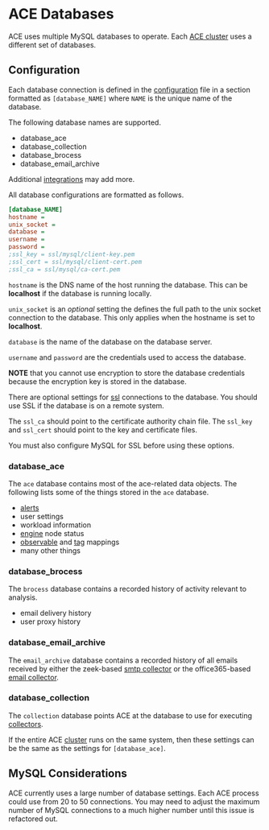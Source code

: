 # ACE Databases

ACE uses multiple MySQL databases to operate. Each [ACE cluster](../overview/engine_cluster.md) uses a different set of databases.

## Configuration

Each database connection is defined in the [configuration](configuration.md) file in a section formatted as `[database_NAME]` where `NAME` is the unique name of the database.

The following database names are supported.

- database_ace
- database_collection
- database_brocess
- database_email_archive

Additional [integrations](integrations.md) may add more.

All database configurations are formatted as follows.

```ini
[database_NAME]
hostname =
unix_socket =
database =
username =
password =
;ssl_key = ssl/mysql/client-key.pem
;ssl_cert = ssl/mysql/client-cert.pem
;ssl_ca = ssl/mysql/ca-cert.pem
```

`hostname` is the DNS name of the host running the database. This can be **localhost** if the database is running locally.

`unix_socket` is an *optional* setting the defines the full path to the unix socket connection to the database. This only applies when the hostname is set to **localhost**.

`database` is the name of the database on the database server.

`username` and `password` are the credentials used to access the database.

**NOTE** that you cannot use encryption to store the database credentials because the encryption key is stored in the database.

There are optional settings for [ssl](ssl.md) connections to the database. You should use SSL if the database is on a remote system.

The `ssl_ca` should point to the certificate authority chain file. The `ssl_key` and `ssl_cert` should point to the key and certificate files.

You must also configure MySQL for SSL before using these options.

### database_ace

The `ace` database contains most of the ace-related data objects. The following lists some of the things stored in the `ace` database.

- [alerts](../design/alerts.md)
- user settings
- workload information
- [engine](../design/engine.md) node status
- [observable](../design/observable.md) and [tag](../design/tags.md) mappings
- many other things

### database_brocess

The `brocess` database contains a recorded history of activity relevant to analysis.

- email delivery history
- user proxy history

### database_email_archive

The `email_archive` database contains a recorded history of all emails received by either the zeek-based [smtp collector](../design/smtp_collector.md) or the office365-based [email collector](../design/email_collector.md).

### database_collection

The `collection` database points ACE at the database to use for executing [collectors](../design/collector.md). 

If the entire ACE [cluster](../design/cluster.md) runs on the same system, then these settings can be the same as the settings for `[database_ace]`.

## MySQL Considerations

ACE currently uses a large number of database settings. Each ACE process could use from 20 to 50 connections. You may need to adjust the maximum number of MySQL connections to a much higher number until this issue is refactored out.
